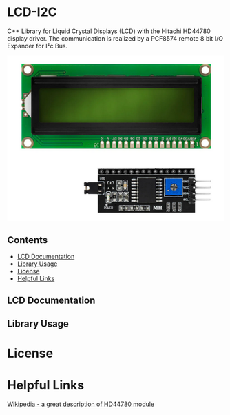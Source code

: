 # LCD-I2C
C++ Library for Liquid Crystal Displays (LCD) with the Hitachi HD44780 display driver.
The communication is realized by a PCF8574 remote 8 bit I/O Expander for I²c Bus.

![LCD](./docs/LCD_Display.PNG)

## Contents
* [LCD Documentation](#lcd-documentation)
* [Library Usage](#library-usage)
* [License](#license)
* [Helpful Links](#helpful-links)


## LCD Documentation

## Library Usage

# License

# Helpful Links
[Wikipedia - a great description of HD44780 module](https://de.wikipedia.org/wiki/HD44780)

